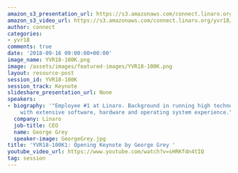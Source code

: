 ```yaml
---
amazon_s3_presentation_url: https://s3.amazonaws.com/connect.linaro.org/yvr18/presentations/yvr18-100k.pdf
amazon_s3_video_url: https://s3.amazonaws.com/connect.linaro.org/yvr18/videos/yvr18-100k.mp4
author: connect
categories:
- yvr18
comments: true
date: '2018-09-16 09:00:00+00:00'
image_name: YVR18-100K.png
image: /assets/images/featured-images/YVR18-100K.png
layout: resource-post
session_id: YVR18-100K
session_track: Keynote
slideshare_presentation_url: None
speakers:
- biography: '"Employee #1 at Linaro. Background in running high technology companies,
    with extensive software, hardware and operating system experience."'
  company: Linaro
  job-title: CEO
  name: George Grey
  speaker-image: GeorgeGrey.jpg
title: 'YVR18-100K1: Opening Keynote by George Grey '
youtube_video_url: https://www.youtube.com/watch?v=sHRKfdn4tIQ
tag: session
---
```

